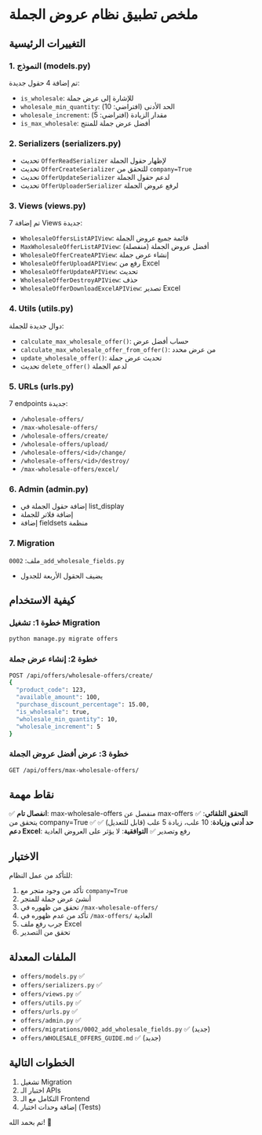 # ملخص تطبيق نظام عروض الجملة

## التغييرات الرئيسية

### 1. النموذج (models.py)
تم إضافة 4 حقول جديدة:
- `is_wholesale`: للإشارة إلى عرض جملة
- `wholesale_min_quantity`: الحد الأدنى (افتراضي: 10)
- `wholesale_increment`: مقدار الزيادة (افتراضي: 5)
- `is_max_wholesale`: أفضل عرض جملة للمنتج

### 2. Serializers (serializers.py)
- تحديث `OfferReadSerializer` لإظهار حقول الجملة
- تحديث `OfferCreateSerializer` للتحقق من `company=True`
- تحديث `OfferUpdateSerializer` لدعم حقول الجملة
- تحديث `OfferUploaderSerializer` لرفع عروض الجملة

### 3. Views (views.py)
تم إضافة 7 Views جديدة:
- `WholesaleOffersListAPIView`: قائمة جميع عروض الجملة
- `MaxWholesaleOfferListAPIView`: أفضل عروض الجملة (منفصلة)
- `WholesaleOfferCreateAPIView`: إنشاء عرض جملة
- `WholesaleOfferUploadAPIView`: رفع من Excel
- `WholesaleOfferUpdateAPIView`: تحديث
- `WholesaleOfferDestroyAPIView`: حذف
- `WholesaleOfferDownloadExcelAPIView`: تصدير Excel

### 4. Utils (utils.py)
دوال جديدة للجملة:
- `calculate_max_wholesale_offer()`: حساب أفضل عرض
- `calculate_max_wholesale_offer_from_offer()`: من عرض محدد
- `update_wholesale_offer()`: تحديث عرض جملة
- تحديث `delete_offer()` لدعم الجملة

### 5. URLs (urls.py)
7 endpoints جديدة:
- `/wholesale-offers/`
- `/max-wholesale-offers/`
- `/wholesale-offers/create/`
- `/wholesale-offers/upload/`
- `/wholesale-offers/<id>/change/`
- `/wholesale-offers/<id>/destroy/`
- `/max-wholesale-offers/excel/`

### 6. Admin (admin.py)
- إضافة حقول الجملة في list_display
- إضافة فلاتر للجملة
- إضافة fieldsets منظمة

### 7. Migration
ملف: `0002_add_wholesale_fields.py`
- يضيف الحقول الأربعة للجدول

## كيفية الاستخدام

### خطوة 1: تشغيل Migration
```bash
python manage.py migrate offers
```

### خطوة 2: إنشاء عرض جملة
```bash
POST /api/offers/wholesale-offers/create/
{
  "product_code": 123,
  "available_amount": 100,
  "purchase_discount_percentage": 15.00,
  "is_wholesale": true,
  "wholesale_min_quantity": 10,
  "wholesale_increment": 5
}
```

### خطوة 3: عرض أفضل عروض الجملة
```bash
GET /api/offers/max-wholesale-offers/
```

## نقاط مهمة

✅ **انفصال تام**: max-wholesale-offers منفصل عن max-offers
✅ **التحقق التلقائي**: يتحقق من company=True
✅ **حد أدنى وزيادة**: 10 علب، زيادة 5 علب (قابل للتعديل)
✅ **دعم Excel**: رفع وتصدير
✅ **التوافقية**: لا يؤثر على العروض العادية

## الاختبار

للتأكد من عمل النظام:

1. تأكد من وجود متجر مع `company=True`
2. أنشئ عرض جملة للمتجر
3. تحقق من ظهوره في `/max-wholesale-offers/`
4. تأكد من عدم ظهوره في `/max-offers/` العادية
5. جرب رفع ملف Excel
6. تحقق من التصدير

## الملفات المعدلة

- `offers/models.py` ✅
- `offers/serializers.py` ✅
- `offers/views.py` ✅
- `offers/utils.py` ✅
- `offers/urls.py` ✅
- `offers/admin.py` ✅
- `offers/migrations/0002_add_wholesale_fields.py` ✅ (جديد)
- `offers/WHOLESALE_OFFERS_GUIDE.md` ✅ (جديد)

## الخطوات التالية

1. تشغيل Migration
2. اختبار الـ APIs
3. التكامل مع الـ Frontend
4. إضافة وحدات اختبار (Tests)

تم بحمد الله! 🎉

